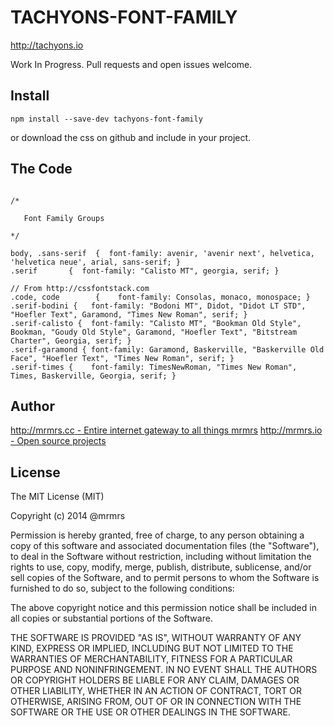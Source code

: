# TACHYONS-FONT-FAMILY

http://tachyons.io

Work In Progress. Pull requests and open issues welcome.

## Install
```
npm install --save-dev tachyons-font-family
```
or download the css on github and include in your project.

## The Code
```

/*

   Font Family Groups

*/

body, .sans-serif  {  font-family: avenir, 'avenir next', helvetica, 'helvetica neue', arial, sans-serif; }
.serif       {  font-family: "Calisto MT", georgia, serif; }

// From http://cssfontstack.com
.code, code        {    font-family: Consolas, monaco, monospace; }
.serif-bodini {   font-family: "Bodoni MT", Didot, "Didot LT STD", "Hoefler Text", Garamond, "Times New Roman", serif; }
.serif-calisto {  font-family: "Calisto MT", "Bookman Old Style", Bookman, "Goudy Old Style", Garamond, "Hoefler Text", "Bitstream Charter", Georgia, serif; }
.serif-garamond { font-family: Garamond, Baskerville, "Baskerville Old Face", "Hoefler Text", "Times New Roman", serif; }
.serif-times {    font-family: TimesNewRoman, "Times New Roman", Times, Baskerville, Georgia, serif; }
```

## Author

[http://mrmrs.cc - Entire internet gateway to all things mrmrs](http://mrmrs.cc)
[http://mrmrs.io - Open source projects](http://mrmrs.io)

## License

The MIT License (MIT)

Copyright (c) 2014 @mrmrs

Permission is hereby granted, free of charge, to any person obtaining a copy
of this software and associated documentation files (the "Software"), to deal
in the Software without restriction, including without limitation the rights
to use, copy, modify, merge, publish, distribute, sublicense, and/or sell
copies of the Software, and to permit persons to whom the Software is
furnished to do so, subject to the following conditions:

The above copyright notice and this permission notice shall be included in
all copies or substantial portions of the Software.

THE SOFTWARE IS PROVIDED "AS IS", WITHOUT WARRANTY OF ANY KIND, EXPRESS OR
IMPLIED, INCLUDING BUT NOT LIMITED TO THE WARRANTIES OF MERCHANTABILITY,
FITNESS FOR A PARTICULAR PURPOSE AND NONINFRINGEMENT. IN NO EVENT SHALL THE
AUTHORS OR COPYRIGHT HOLDERS BE LIABLE FOR ANY CLAIM, DAMAGES OR OTHER
LIABILITY, WHETHER IN AN ACTION OF CONTRACT, TORT OR OTHERWISE, ARISING FROM,
OUT OF OR IN CONNECTION WITH THE SOFTWARE OR THE USE OR OTHER DEALINGS IN
THE SOFTWARE.

